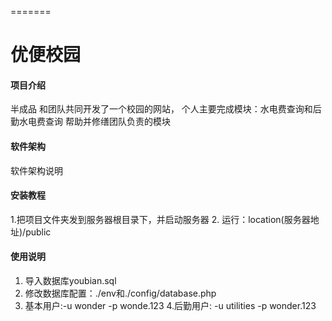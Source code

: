 
=======
# 优便校园

#### 项目介绍
半成品
和团队共同开发了一个校园的网站，
个人主要完成模块：水电费查询和后勤水电费查询
									  帮助并修缮团队负责的模块

#### 软件架构
软件架构说明


#### 安装教程

1.把项目文件夹发到服务器根目录下，并启动服务器
2. 运行：location(服务器地址)/public

#### 使用说明

1. 导入数据库youbian.sql
2. 修改数据库配置：./env和./config/database.php
3. 基本用户:-u wonder -p wonde.123
4.后勤用户: -u utilities -p wonder.123




